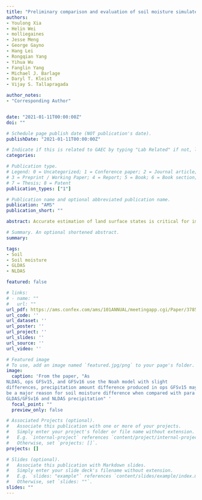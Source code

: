 ```yaml
---
title: "Preliminary comparison and evaluation of soil moisture simulated in GFSv15 and GFSv16"
authors:
- Youlong Xia
- Helin Wei
- molliegaines
- Jesse Meng
- George Gayno
- Hang Lei
- Rongqian Yang
- Yihua Wu
- Fanglin Yang
- Michael J. Barlage
- Daryl T. Kleist
- Vijay S. Tallapragada

author_notes:
- "Corresponding Author"


date: "2021-01-11T00:00:00Z"
doi: ""

# Schedule page publish date (NOT publication's date).
publishDate: "2021-01-11T00:00:00Z"

# Indicate if this is related to GAEC by typing "Lab Related" if not, leave blank
categories: 

# Publication type.
# Legend: 0 = Uncategorized; 1 = Conference paper; 2 = Journal article;
# 3 = Preprint / Working Paper; 4 = Report; 5 = Book; 6 = Book section;
# 7 = Thesis; 8 = Patent
publication_types: ["1"]

# Publication name and optional abbreviated publication name.
publication: "AMS"
publication_short: ""

abstract: Accurate estimation of land surface states is critical for improving prediction of coupled global weather and climate forecast systems, especially in regions with strong land-atmosphere interactions (e.g., semi-arid/”hot spots”). Soil moisture observations are sparse and not appropriate for direct use as initial and/or boundary conditions for these systems. Land states produced from these coupled systems often have large errors and drifts owing to substantial biases in the surface forcing (e.g., precipitation). The Global Land Data Assimilation System (GLDAS) utilizes the best available in-situ and remotely sensed observations of land surface properties and surface forcing data to produce enhanced fields of land surface states. The GLDAS does not assimilate observations directly via a data assimilation algorithm, but rather, runs an uncoupled land model by using observed precipitation and additional surface forcings from the parent coupled model (e.g., Global Data Assimilation System GDAS). The GLDAS is run once per day to provide initial soil moisture and temperature to the atmospheric model. Based on such a concept, the NCEP GLDAS will become part of the next version Global Forecast System (GFSv16), which is undergoing retrospective and real-time testing and scheduled to be implemented into operations in February 2021. This presentation summarizes some preliminary comparison and evaluation results of GFSv16 and GFSv15 soil moisture products. These products are first compared with the soil moisture simulated from the North American Land Data Assimilation System (NLDAS), and then evaluated against in-situ observations from the International Soil Moisture Network. The comparison and evaluation are performed for multiple seasons. The preliminary results show that GLDAS/GFSv16 is closer to GFSv15 when compared with NLDAS and in-situ observations. Large differences between modeled and observed soil moisture may come from (1) spatial scale mismatch, (2) different soil types, (3) surface meteorological forcing errors, and (4) Noah land model parameters and structure errors (e.g., inaccurate and/or missing soil and hydrological processes). The reasons for these errors need to be investigated in the future. The presentation also summarizes the potential impact of soil moisture on near-surface temperature and humidity when simulated and observed precipitation is used to generate soil moisture separately.

# Summary. An optional shortened abstract.
summary: 

tags:
- Soil
- Soil moisture
- GLDAS
- NLDAS

featured: false

# links:
# - name: ""
#   url: ""
url_pdf: https://ams.confex.com/ams/101ANNUAL/meetingapp.cgi/Paper/378593
url_code: ''
url_dataset: ''
url_poster: ''
url_project: ''
url_slides: ''
url_source: ''
url_video: ''

# Featured image
# To use, add an image named `featured.jpg/png` to your page's folder. 
image:
  caption: 'From the paper, "As
NLDAS, ops GFSv15, and GFSv16 use the Noah model with slight
differences, precipitation amount difference produced in ops GFSv15 may
be a major reason for soil moisture difference when compared with para
GLDAS/GFSv16 and NLDAS precipitation" '
  focal_point: ""
  preview_only: false

# Associated Projects (optional).
#   Associate this publication with one or more of your projects.
#   Simply enter your project's folder or file name without extension.
#   E.g. `internal-project` references `content/project/internal-project/index.md`.
#   Otherwise, set `projects: []`.
projects: []

# Slides (optional).
#   Associate this publication with Markdown slides.
#   Simply enter your slide deck's filename without extension.
#   E.g. `slides: "example"` references `content/slides/example/index.md`.
#   Otherwise, set `slides: ""`.
slides: ""
---
```



